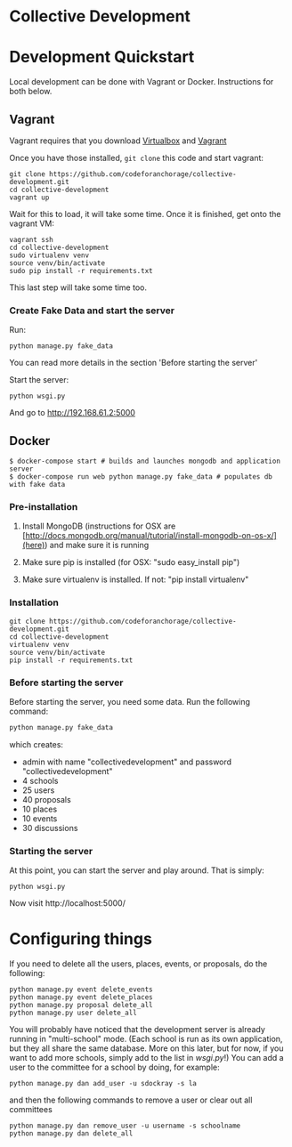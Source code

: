 Collective Development
======================

# Development Quickstart

Local development can be done with Vagrant or Docker. Instructions for both below.

## Vagrant

Vagrant requires that you download [Virtualbox](https://www.virtualbox.org/wiki/Downloads) and [Vagrant](https://www.vagrantup.com/downloads.html)

Once you have those installed, `git clone` this code and start vagrant:

```
git clone https://github.com/codeforanchorage/collective-development.git
cd collective-development
vagrant up
```

Wait for this to load, it will take some time. Once it is finished, get onto the vagrant VM:
```
vagrant ssh 
cd collective-development
sudo virtualenv venv
source venv/bin/activate
sudo pip install -r requirements.txt
```

This last step will take some time too.

### Create Fake Data and start the server

Run:
```
python manage.py fake_data
```

You can read more details in the section 'Before starting the server'

Start the server:
```
python wsgi.py
```

And go to http://192.168.61.2:5000


## Docker

```
$ docker-compose start # builds and launches mongodb and application server
$ docker-compose run web python manage.py fake_data # populates db with fake data
```

### Pre-installation

1. Install MongoDB (instructions for OSX are [http://docs.mongodb.org/manual/tutorial/install-mongodb-on-os-x/](here))
and make sure it is running

2. Make sure pip is installed (for OSX: "sudo easy_install pip")

3. Make sure virtualenv is installed. If not: "pip install virtualenv"

### Installation

```
git clone https://github.com/codeforanchorage/collective-development.git
cd collective-development
virtualenv venv
source venv/bin/activate
pip install -r requirements.txt
```

### Before starting the server

Before starting the server, you need some data. Run the following command:

```python
python manage.py fake_data
```
which creates:

- admin with name "collectivedevelopment" and password "collectivedevelopment"
- 4 schools
- 25 users
- 40 proposals
- 10 places
- 10 events
- 30 discussions


### Starting the server

At this point, you can start the server and play around. That is simply:

```
python wsgi.py
```

Now visit http://localhost:5000/


# Configuring things

If you need to delete all the users, places, events, or proposals, do the following:

```
python manage.py event delete_events
python manage.py event delete_places
python manage.py proposal delete_all
python manage.py user delete_all
```

You will probably have noticed that the development server is already running in "multi-school" mode. (Each school is run as its own application, but they all share the same database. More on this later, but for now, if you want to add more schools, simply add to the list in _wsgi.py_!) You can add a user to the committee for a school by doing, for example:

```
python manage.py dan add_user -u sdockray -s la
```

and then the following commands to remove a user or clear out all committees

```
python manage.py dan remove_user -u username -s schoolname
python manage.py dan delete_all
```
